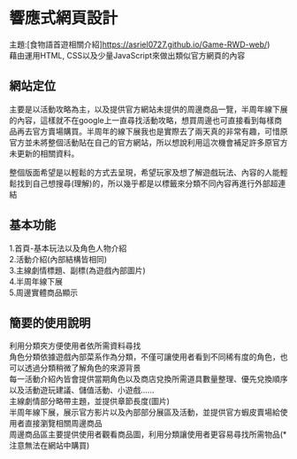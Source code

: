 # 響應式網頁設計
主題:[食物語首遊相關介紹]https://asriel0727.github.io/Game-RWD-web/)    
藉由運用HTML, CSS以及少量JavaScript來做出類似官方網頁的內容  
## 網站定位
主要是以活動攻略為主，以及提供官方網站未提供的周邊商品一覽，半周年線下展的內容，這樣就不在google上一直尋找活動攻略，想買周邊也可直接看到每樣商品再去官方賣場購買。半周年的線下展我也是實際去了兩天真的非常有趣，可惜原官方並未將整個活動貼在自己的官方網站，所以想說利用這次機會補足許多原官方未更新的相關資料。  

整個版面希望是以輕鬆的方式去呈現，希望玩家及想了解遊戲玩法、內容的人能輕鬆找到自己想搜尋(理解)的，所以幾乎都是以標籤來分類不同內容再進行外部超連結

## 基本功能  

1.首頁-基本玩法以及角色人物介紹  
2.活動介紹(內部結構皆相同)  
3.主線劇情標題、副標(為遊戲內部圖片)  
4.半周年線下展  
5.周邊實體商品顯示  

## 簡要的使用說明
利用分類夾方便使用者依所需資料尋找  
角色分類依據遊戲內部菜系作為分類，不僅可讓使用者看到不同稀有度的角色，也可以透過分類稍微了解角色的來源背景  
每一活動介紹內皆會提供當期角色以及商店兌換所需道具數量整理、優先兌換順序以及活動遊玩建議、儲值活動、小遊戲......  
主線劇情部分略帶主題，並提供章節長度(圖片)  
半周年線下展，展示官方影片以及內部部分展區及活動，並提供官方蝦皮賣場給使用者直接瀏覽相關周邊商品  
周邊商品區主要提供使用者觀看商品圖，利用分類讓使用者更容易尋找所需物品(*注意無法在網站中購買)  
